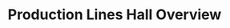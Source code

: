 ---
layout: article
title: Production Lines Hall Overview
description: 
  - This template contains the status of two production lines in one hall. It shows the number of pieces already produced and how many parts are missing for the target quantity. In addition, the quality is indicated by displaying the number of misproduction.
lang: cn
weight: 500
isDraft: true
ref: Production_Lines
category:
  - Production
image: Production_Lines_EN.png
download: Production_Lines_EN.pbmx
overview_description:
overview_benefits:
overview_data_sources:
---